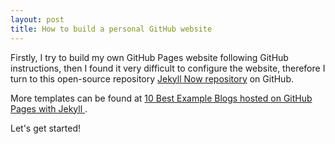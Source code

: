 ```yaml
---
layout: post
title: How to build a personal GitHub website
---
```


Firstly, I try to build my own GitHub Pages website following GitHub instructions, then I found it very difficult to configure the website, therefore I turn to this open-source repository [Jekyll Now repository](https://github.com/barryclark/jekyll-now) on GitHub.

More templates can be found at [ 10 Best Example Blogs hosted on GitHub Pages with Jekyll ](http://www.ismoothblog.com/2016/11/top-example-blogs-hosted-on-github-jekyll.html).

Let's get started!
